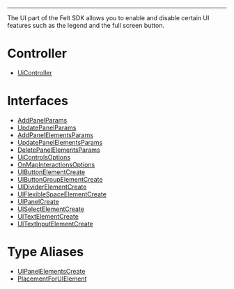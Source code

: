 ***

The UI part of the Felt SDK allows you to enable and disable certain
UI features such as the legend and the full screen button.

# Controller

* [UiController](UiController.md)

# Interfaces

* [AddPanelParams](AddPanelParams.md)
* [UpdatePanelParams](UpdatePanelParams.md)
* [AddPanelElementsParams](AddPanelElementsParams.md)
* [UpdatePanelElementsParams](UpdatePanelElementsParams.md)
* [DeletePanelElementsParams](DeletePanelElementsParams.md)
* [UiControlsOptions](UiControlsOptions.md)
* [OnMapInteractionsOptions](OnMapInteractionsOptions.md)
* [UIButtonElementCreate](UIButtonElementCreate.md)
* [UIButtonGroupElementCreate](UIButtonGroupElementCreate.md)
* [UIDividerElementCreate](UIDividerElementCreate.md)
* [UIFlexibleSpaceElementCreate](UIFlexibleSpaceElementCreate.md)
* [UIPanelCreate](UIPanelCreate.md)
* [UISelectElementCreate](UISelectElementCreate.md)
* [UITextElementCreate](UITextElementCreate.md)
* [UITextInputElementCreate](UITextInputElementCreate.md)

# Type Aliases

* [UIPanelElementsCreate](UIPanelElementsCreate.md)
* [PlacementForUIElement](PlacementForUIElement.md)
